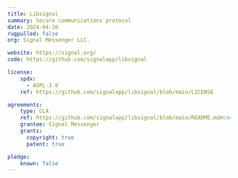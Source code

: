 ```yaml
---
title: Libsignal
summary: Secure communications protocol
date: 2024-04-20
rugpulled: false
org: Signal Messenger LLC.

website: https://signal.org/
code: https://github.com/signalapp/libsignal

license:
    spdx:
      - AGPL-3.0
    ref: https://github.com/signalapp/libsignal/blob/main/LICENSE

agreements:
    type: CLA
    ref: https://github.com/signalapp/libsignal/blob/main/README.md#contributions
    grantee: Signal Messenger
    grants:
      copyright: true
      patent: true

pledge:
    known: false
---
```

